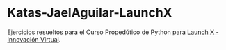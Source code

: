 
# Katas-JaelAguilar-LaunchX

Ejercicios resueltos para el Curso Propedútico de Python para [Launch X - Innovación Virtual](https://github.com/LaunchX-InnovaccionVirtual).
